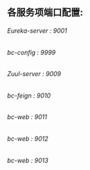 各服务项端口配置:
-----------------
###### Eureka-server : 9001

###### bc-config : 9999

###### Zuul-server : 9009

###### bc-feign : 9010

###### bc-web : 9011

###### bc-web : 9012

###### bc-web : 9013










